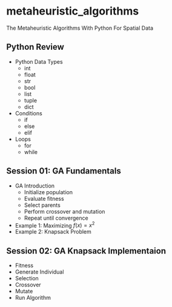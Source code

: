 # metaheuristic_algorithms
The Metaheuristic Algorithms With Python For Spatial Data

## Python Review

- Python Data Types
    - int
    - float
    - str
    - bool
    - list
    - tuple
    - dict
- Conditions
    - if
    - else
    - elif
- Loops
    - for
    - while 

## Session 01: GA Fundamentals

- GA Introduction
    - Initialize population
    - Evaluate fitness
    - Select parents
    - Perform crossover and mutation
    - Repeat until convergence
- Example 1: Maximizing $f (x) = x^2$
- Example 2: Knapsack Problem

## Session 02: GA Knapsack Implementaion

- Fitness 
- Generate Individual
- Selection
- Crossover
- Mutate
- Run Algorithm